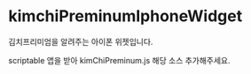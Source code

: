 # kimchiPreminumIphoneWidget
김치프리미엄을 알려주는 아이폰 위젯입니다.

scriptable 앱을 받아 kimChiPreminum.js 해당 소스 추가해주세요.
